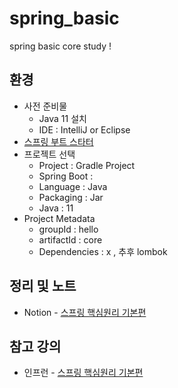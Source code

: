 # spring_basic
spring basic core study ! 

## 환경
* 사전 준비물
  * Java 11 설치
  * IDE : IntelliJ or Eclipse
* [스프링 부트 스타터 ](https://start.spring.io)
* 프로젝트 선택
  * Project : Gradle Project
  * Spring Boot : 
  * Language : Java
  * Packaging : Jar
  * Java : 11
* Project Metadata
  * groupId : hello
  * artifactId : core
  * Dependencies : x , 추후 lombok

## 정리 및 노트 
* Notion - [스프링 핵심원리 기본편](https://famous-october-5d7.notion.site/d4aeef6363144f179faa4f06f4ee693a)

## 참고 강의
* 인프런 - [스프링 핵심원리 기본편](https://www.inflearn.com/course/%EC%8A%A4%ED%94%84%EB%A7%81-%ED%95%B5%EC%8B%AC-%EC%9B%90%EB%A6%AC-%EA%B8%B0%EB%B3%B8%ED%8E%B8)
